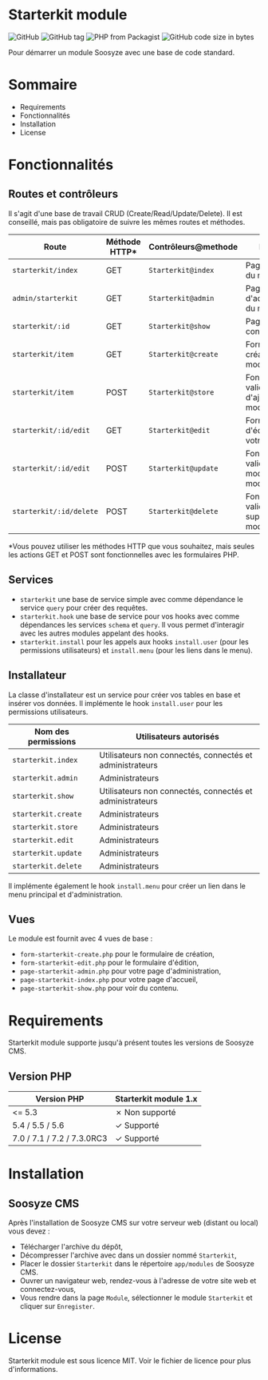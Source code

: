 # Starterkit module

![GitHub](https://img.shields.io/github/license/soosyze/starterkit-module.svg)
![GitHub tag](https://img.shields.io/github/tag/soosyze/starterkit-module.svg)
![PHP from Packagist](https://img.shields.io/badge/php-%3E%3D5.4-blue.svg)
![GitHub code size in bytes](https://img.shields.io/github/languages/code-size/soosyze/starterkit-module.svg)

Pour démarrer un module Soosyze avec une base de code standard.

# Sommaire

* Requirements
* Fonctionnalités
* Installation
* License

# Fonctionnalités

## Routes et contrôleurs

Il s'agit d'une base de travail CRUD (Create/Read/Update/Delete). Il est conseillé, mais pas obligatoire de suivre les mêmes routes et méthodes.

| Route                   | Méthode HTTP* | Contrôleurs@methode | Fonction                                          |
|-------------------------|---------------|---------------------|---------------------------------------------------|
| `starterkit/index`      | GET           | `Starterkit@index`  | Page d'accueil du module.                         |
| `admin/starterkit`      | GET           | `Starterkit@admin`  | Page d'administration du module.                  |
| `starterkit/:id`        | GET           | `Starterkit@show`   | Page de contenu.                                  |
| `starterkit/item`       | GET           | `Starterkit@create` | Formulaire de création du module.                 |
| `starterkit/item`       | POST          | `Starterkit@store`  | Fonction de validation et d'ajout du module.      |
| `starterkit/:id/edit`   | GET           | `Starterkit@edit`   | Formulaire d'édition de votre module.             |
| `starterkit/:id/edit`   | POST          | `Starterkit@update` | Fonction de validation et modification du module. |
| `starterkit/:id/delete` | POST          | `Starterkit@delete` | Fonction de validation et suppression du module.  |

*Vous pouvez utiliser les méthodes HTTP que vous souhaitez, mais seules les actions GET et POST sont fonctionnelles avec les formulaires PHP.

## Services

* `starterkit` une base de service simple avec comme dépendance le service `query` pour créer des requêtes.
* `starterkit.hook` une base de service pour vos hooks avec comme dépendances les services `schema` et `query`. Il vous permet d'interagir avec les autres modules appelant des hooks.
* `starterkit.install` pour les appels aux hooks `install.user` (pour les permissions utilisateurs) et `install.menu` (pour les liens dans le menu).

## Installateur

La classe d'installateur est un service pour créer vos tables en base et insérer vos données.
Il implémente le hook `install.user` pour les permissions utilisateurs.

| Nom des permissions   | Utilisateurs autorisés                                    |
|-----------------------|-----------------------------------------------------------|
| `starterkit.index `   | Utilisateurs non connectés, connectés et administrateurs  |
| `starterkit.admin`    | Administrateurs                                           |
| `starterkit.show`     | Utilisateurs non connectés, connectés et administrateurs  |
| `starterkit.create`   | Administrateurs                                           |
| `starterkit.store`    | Administrateurs                                           |
| `starterkit.edit`     | Administrateurs                                           |
| `starterkit.update`   | Administrateurs                                           |
| `starterkit.delete`   | Administrateurs                                           |

Il implémente également le hook `install.menu` pour créer un lien dans le menu principal et d'administration.

## Vues

Le module est fournit avec 4 vues de base :
* `form-starterkit-create.php` pour le formulaire de création,
* `form-starterkit-edit.php` pour le formulaire d'édition,
* `page-starterkit-admin.php` pour votre page d'administration,
* `page-starterkit-index.php` pour votre page d'accueil,
* `page-starterkit-show.php` pour voir du contenu.

# Requirements

Starterkit module supporte jusqu'à présent toutes les versions de Soosyze CMS.

## Version PHP

| Version PHP                | Starterkit module 1.x |
|----------------------------|-----------------------|
| <= 5.3                     | ✗ Non supporté       |
| 5.4 / 5.5 / 5.6            | ✓ Supporté           |
| 7.0 / 7.1 / 7.2 / 7.3.0RC3 | ✓ Supporté           |

# Installation

## Soosyze CMS

Après l'installation de Soosyze CMS sur votre serveur web (distant ou local) vous devez : 
* Télécharger l'archive du dépôt, 
* Décompresser l'archive avec dans un dossier nommé `Starterkit`, 
* Placer le dossier `Starterkit` dans le répertoire `app/modules` de Soosyze CMS. 
* Ouvrer un navigateur web, rendez-vous à l'adresse de votre site web et connectez-vous, 
* Vous rendre dans la page `Module`, sélectionner le module `Starterkit` et cliquer sur `Enregister`.

# License

Starterkit module est sous licence MIT. Voir le fichier de licence pour plus d'informations.